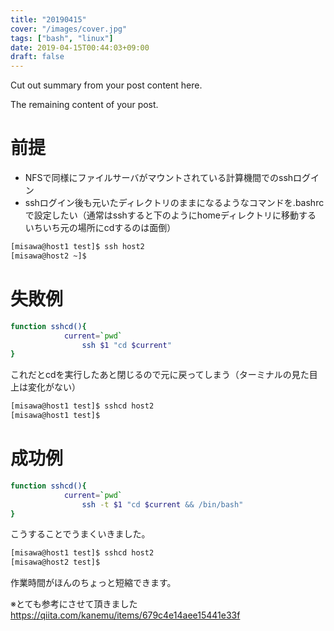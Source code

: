 ```yaml
---
title: "20190415"
cover: "/images/cover.jpg"
tags: ["bash", "linux"]
date: 2019-04-15T00:44:03+09:00
draft: false
---
```


Cut out summary from your post content here.

<!--more-->

The remaining content of your post.

# 前提
- NFSで同様にファイルサーバがマウントされている計算機間でのsshログイン
- sshログイン後も元いたディレクトリのままになるようなコマンドを.bashrcで設定したい（通常はsshすると下のようにhomeディレクトリに移動する　いちいち元の場所にcdするのは面倒）  

```bash
[misawa@host1 test]$ ssh host2
[misawa@host2 ~]$
```


# 失敗例  

```bash
function sshcd(){
		    current=`pwd`
			    ssh $1 "cd $current"
}
```


これだとcdを実行したあと閉じるので元に戻ってしまう（ターミナルの見た目上は変化がない）

```bash
[misawa@host1 test]$ sshcd host2
[misawa@host1 test]$
```


# 成功例
```bash
function sshcd(){
		    current=`pwd`
			    ssh -t $1 "cd $current && /bin/bash"
}
```


こうすることでうまくいきました。


```bash
[misawa@host1 test]$ sshcd host2
[misawa@host2 test]$
```


作業時間がほんのちょっと短縮できます。




※とても参考にさせて頂きました
https://qiita.com/kanemu/items/679c4e14aee15441e33f

